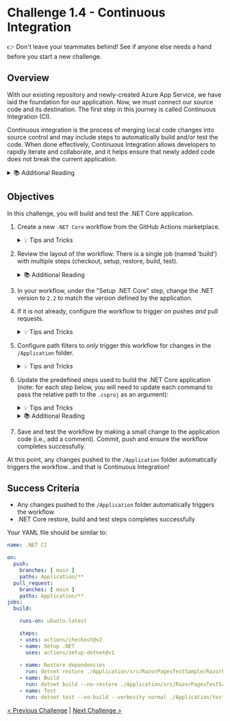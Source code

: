 # Challenge 1.4 - Continuous Integration

👉 Don't leave your teammates behind! See if anyone else needs a hand before you start a new challenge.

## Overview

With our existing repository and newly-created Azure App Service, we have laid the foundation for our application. Now, we must connect our source code and its destination. The first step in this journey is called Continuous Integration (CI).

Continuous integration is the process of merging local code changes into source control and may include steps to automatically build and/or test the code. When done effectively, Continuous Integration allows developers to rapidly iterate and collaborate, and it helps ensure that newly added code does not break the current application.

<details>
<summary>📚 Additional Reading</summary>
<ul>
<li><a href="https://docs.github.com/en/actions/building-and-testing-code-with-continuous-integration/about-continuous-integration">About continuous integration</a></li>
<li><a href="https://docs.github.com/en/actions/building-and-testing-code-with-continuous-integration/setting-up-continuous-integration-using-github-actions">Setting up continuous integration using workflow templates</a></li>
</ul>
</details>

## Objectives

In this challenge, you will build and test the .NET Core application.

1. Create a new `.NET Core` workflow from the GitHub Actions marketplace.

    <details>
    <summary>💡 Tips and Tricks</summary>
    <ul>
      <li>In your repo, click on Actions in the top menu > New Workflow (button) > scroll down to the 'Continuous integration workflows' section and setup the '.NET' action. (You may need to select <strong>View all</strong></li>
      <li><a href="https://docs.github.com/en/free-pro-team@latest/actions/learn-github-actions/introduction-to-github-actions">Introduction to GitHub Actions</a></li>
      <li><a href="https://github.com/actions/starter-workflows/blob/dacfd0a22a5a696b74a41f0b49c98ff41ef88427/ci/dotnet-core.yml">.NET Core Action to build and test</a></li>
    </ul>
    </details>

2. Review the layout of the workflow. There is a single job (named 'build') with multiple steps (checkout, setup, restore, build, test).

    <details>
    <summary>📚 Additional Reading</summary>
    <ul>
    <li><a href="https://github.com/Azure/actions">GitHub Actions for Azure</a>
    </ul>
    </details>

3. In your workflow, under the "Setup .NET Core" step, change the .NET version to `2.2` to match the version defined by the application.

4. If it is not already, configure the workflow to trigger on pushes *and* pull requests.

    <details>
    <summary>💡 Tips and Tricks</summary>
    <ul>
      <li><a href="https://docs.github.com/en/actions/using-workflows/workflow-syntax-for-github-actions#using-multiple-events">Using multiple events</a></li>
    </ul>
    </details>

5. Configure path filters to *only* trigger this workflow for changes in the `/Application` folder.

    <details>
    <summary>💡 Tips and Tricks</summary>
    <ul>
      <li><a href="https://docs.github.com/en/actions/using-workflows/workflow-syntax-for-github-actions#example-including-paths">Understanding workflow path filters</a></li>
    </ul>
    </details>

6. Update the predefined steps used to build the .NET Core application (note: for each step below, you will need to update each command to pass the relative path to the  `.csproj` as an argument):

    <details>
    <summary>💡 Tips and Tricks</summary>
    <ul>
      <li><a href="https://docs.microsoft.com/en-us/dotnet/core/tools/dotnet#dotnet-commands">dotnet commands</a></li>
      <li>The <strong>.csproj</strong> file is located in <code>./Application/tests/RazorPagesTestSample.Tests/RazorPagesTestSample.Tests.csproj</code></li>
    </ul>
    </details>

    <details>
    <summary>📚 Additional Reading</summary>
    <ul>
    <li><code>restore</code> - will get all the dependencies. Update with an <a href="https://docs.microsoft.com/en-us/dotnet/core/tools/dotnet-build#arguments">argument</a> to the application csproj file.</li>
    <li><code>build</code> - will actually compile our code. Update with an argument to the application csproj file.</li>
    <li><code>test</code> - will execute all our unit tests. Update with an argument to the unit test csproj file.</li>
    </ul>
    </details>

7. Save and test the workflow by making a small change to the application code (i.e., add a comment). Commit, push and ensure the workflow completes successfully.

At this point, any changes pushed to the `/Application` folder automatically triggers the workflow...and that is Continuous Integration! 

## Success Criteria

- Any changes pushed to the `/Application` folder automatically triggers the workflow 
- .NET Core restore, build and test steps completes successfully


Your YAML file should be similar to: 

```yaml
name: .NET CI

on:
  push:
    branches: [ main ]
    paths: Application/**
  pull_request:
    branches: [ main ]
    paths: Application/**
jobs:
  build:

    runs-on: ubuntu-latest

    steps:
    - uses: actions/checkout@v2
    - name: Setup .NET
      uses: actions/setup-dotnet@v1
   
    - name: Restore dependencies
      run: dotnet restore ./Application/src/RazorPagesTestSample/RazorPagesTestSample.csproj
    - name: Build
      run: dotnet build --no-restore ./Application/src/RazorPagesTestSample/RazorPagesTestSample.csproj
    - name: Test
      run: dotnet test --no-build --verbosity normal ./Application/tests/RazorPagesTestSample.Tests/RazorPagesTestSample.Tests.csproj
```



[< Previous Challenge](../1.3/readme.md) | [Next Challenge >](../1.5/readme.md)

